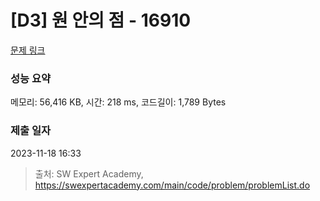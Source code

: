 # [D3] 원 안의 점 - 16910 

[문제 링크](https://swexpertacademy.com/main/code/problem/problemDetail.do?contestProbId=AYcllbDqUVgDFASR) 

### 성능 요약

메모리: 56,416 KB, 시간: 218 ms, 코드길이: 1,789 Bytes

### 제출 일자

2023-11-18 16:33



> 출처: SW Expert Academy, https://swexpertacademy.com/main/code/problem/problemList.do